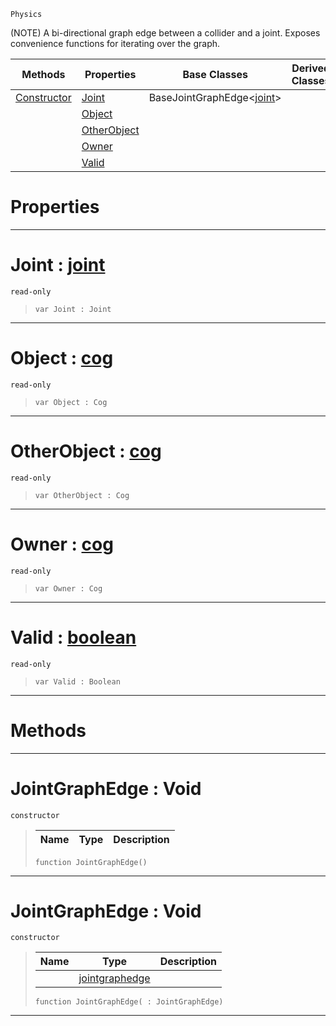  `Physics`

(NOTE) A bi-directional graph edge between a collider and a joint. Exposes convenience functions for iterating over the graph.

|Methods|Properties|Base Classes|Derived Classes|
|---|---|---|---|
|[ Constructor](https://github.com/dragonCASTjosh/PlasmaDocs/blob/master/code_reference/class_reference/jointgraphedge.markdown#jointgraphedge-void)|[ Joint](https://github.com/dragonCASTjosh/PlasmaDocs/blob/master/code_reference/class_reference/jointgraphedge.markdown#joint-plasma-engine-docume)|BaseJointGraphEdge<[joint](https://github.com/dragonCASTjosh/PlasmaDocs/blob/master/code_reference/class_reference/joint.markdown)>| |
| |[ Object](https://github.com/dragonCASTjosh/PlasmaDocs/blob/master/code_reference/class_reference/jointgraphedge.markdown#object-plasma-engine-docum)| | |
| |[ OtherObject](https://github.com/dragonCASTjosh/PlasmaDocs/blob/master/code_reference/class_reference/jointgraphedge.markdown#otherobject-plasma-engine)| | |
| |[ Owner](https://github.com/dragonCASTjosh/PlasmaDocs/blob/master/code_reference/class_reference/jointgraphedge.markdown#owner-plasma-engine-docume)| | |
| |[ Valid](https://github.com/dragonCASTjosh/PlasmaDocs/blob/master/code_reference/class_reference/jointgraphedge.markdown#valid-plasma-engine-docume)| | |


 #  Properties


---  
 #  Joint : [joint](https://github.com/dragonCASTjosh/PlasmaDocs/blob/master/code_reference/class_reference/joint.markdown)

 `read-only`

> 
> ``` lang=cpp, name=Lightning
> var Joint : Joint


---  
 #  Object : [cog](https://github.com/dragonCASTjosh/PlasmaDocs/blob/master/code_reference/class_reference/cog.markdown)

 `read-only`

> 
> ``` lang=cpp, name=Lightning
> var Object : Cog


---  
 #  OtherObject : [cog](https://github.com/dragonCASTjosh/PlasmaDocs/blob/master/code_reference/class_reference/cog.markdown)

 `read-only`

> 
> ``` lang=cpp, name=Lightning
> var OtherObject : Cog


---  
 #  Owner : [cog](https://github.com/dragonCASTjosh/PlasmaDocs/blob/master/code_reference/class_reference/cog.markdown)

 `read-only`

> 
> ``` lang=cpp, name=Lightning
> var Owner : Cog


---  
 #  Valid : [boolean](https://github.com/dragonCASTjosh/PlasmaDocs/blob/master/code_reference/lightning_base_types/boolean.markdown)

 `read-only`

> 
> ``` lang=cpp, name=Lightning
> var Valid : Boolean


---  
 #  Methods


---  
 #  JointGraphEdge : Void

 `constructor`

> 
> |Name|Type|Description|
> |---|---|---|
> ``` lang=cpp, name=Lightning
> function JointGraphEdge()
> ``` 


---  
 #  JointGraphEdge : Void

 `constructor`

> 
> |Name|Type|Description|
> |---|---|---|
> ||[jointgraphedge](https://github.com/dragonCASTjosh/PlasmaDocs/blob/master/code_reference/class_reference/jointgraphedge.markdown)| |
> ``` lang=cpp, name=Lightning
> function JointGraphEdge( : JointGraphEdge)
> ``` 


---  
 

 